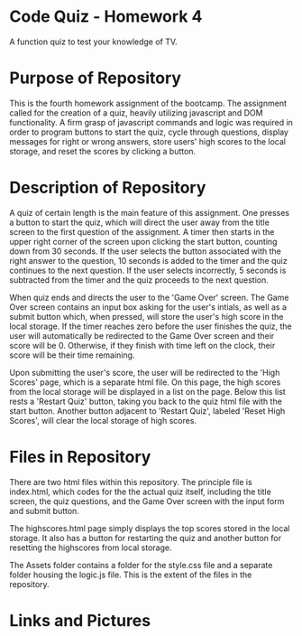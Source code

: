 # Code Quiz - Homework 4

A function quiz to test your knowledge of TV.

# Purpose of Repository

This is the fourth homework assignment of the bootcamp. The assignment called for the creation of a quiz, heavily utilizing javascript and DOM functionality. A firm grasp of javascript commands and logic was required in order to program buttons to start the quiz, cycle through questions, display messages for right or wrong answers, store users' high scores to the local storage, and reset the scores by clicking a button. 

# Description of Repository

A quiz of certain length is the main feature of this assignment. One presses a button to start the quiz, which will direct the user away from the title screen to the first question of the assignment. A timer then starts in the upper right corner of the screen upon clicking the start button, counting down from 30 seconds. If the user selects the button associated with the right answer to the question, 10 seconds is added to the timer and the quiz continues to the next question. If the user selects incorrectly, 5 seconds is subtracted from the timer and the quiz proceeds to the next question.

When quiz ends and directs the user to the 'Game Over' screen. The Game Over screen contains an input box asking for the user's intials, as well as a submit button which, when pressed, will store the user's high score in the local storage. If the timer reaches zero before the user finishes the quiz, the user will automatically be redirected to the Game Over screen and their score will be 0. Otherwise, if they finish with time left on the clock, their score will be their time remaining.

Upon submitting the user's score, the user will be redirected to the 'High Scores' page, which is a separate html file. On this page, the high scores from the local storage will be displayed in a list on the page. Below this list rests a 'Restart Quiz' button, taking you back to the quiz html file with the start button. Another button adjacent to 'Restart Quiz', labeled 'Reset High Scores', will clear the local storage of high scores. 

# Files in Repository

There are two html files within this repository. The principle file is index.html, which codes for the the actual quiz itself, including the title screen, the quiz questions, and the Game Over screen with the input form and submit button. 

The highscores.html page simply displays the top scores stored in the local storage. It also has a button for restarting the quiz and another button for resetting the highscores from local storage. 

The Assets folder contains a folder for the style.css file and a separate folder housing the logic.js file. This is the extent of the files in the repository. 

# Links and Pictures




